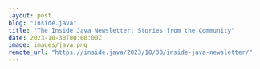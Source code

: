 ```yaml
---
layout: post
blog: "inside.java"
title: "The Inside Java Newsletter: Stories from the Community"
date: 2023-10-30T00:00:00Z
image: images/java.png
remote_url: "https://inside.java/2023/10/30/inside-java-newsletter/"
---
```


